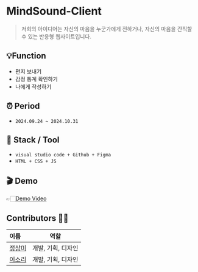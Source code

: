 # MindSound-Client
> 저희의 아이디어는 자신의 마음을 누군가에게 전하거나, 자신의 마음을 간직할 수 있는 반응형 웹사이트입니다.


## 💡Function
- 편지 보내기
- 감정 통계 확인하기
- 나에게 작성하기
  
 
## ⏰ Period  
- `2024.09.24 ~ 2024.10.31`

## 🔨 Stack / Tool
- `visual studio code + Github + Figma`
- `HTML + CSS + JS`
  

## 🎬 Demo
👉🏻[Demo Video](https://drive.google.com/file/d/1Rapy4qnloutTb8lEX_GMCwTIUIYVzmCw/view?usp=sharing)
## Contributors 💁🏻
 이름|역할|
:---|:---:|
[정상미](https://github.com/beebe0mg)| 개발, 기획, 디자인
[이소리](https://github.com/leesori1410)|개발, 기획, 디자인

 

